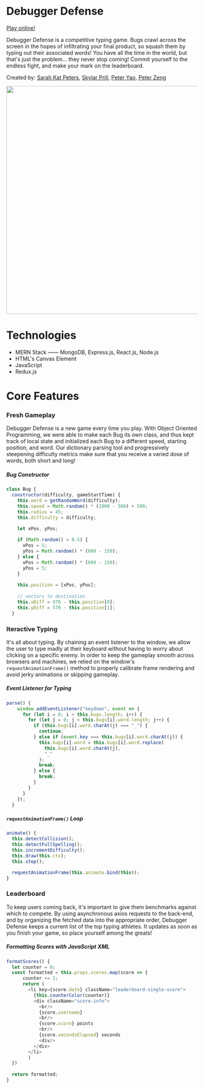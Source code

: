 # Debugger Defense
[Play online!](https://debuggerdefense.herokuapp.com/#/)

Debugger Defense is a competitive typing game. Bugs crawl across the screen in the hopes of infiltrating your final product, so squash them by typing out their associated words! You have all the time in the world, but that's just the problem... they never stop coming! Commit yourself to the endless fight, and make your mark on the leaderboard.

Created by: [Sarah Kat Peters](https://github.com/kat-onyx), [Skylar Prill](https://github.com/L412/), [Peter Yao](https://github.com/peteryao7), [Peter Zeng](https://github.com/pzengpzeng)

<p align="center" >
 <img src="https://github.com/peteryao7/debugger-defense/blob/master/frontend/public/game/debugger-defense-gameplay.png" width="600" />
</p>

# Technologies
* MERN Stack —— MongoDB, Express.js, React.js, Node.js
* HTML's Canvas Element
* JavaScript
* Redux.js

# Core Features
### Fresh Gameplay
Debugger Defense is a new game every time you play. With Object Oriented Programming, we were able to make each Bug its own class, and thus kept track of local state and initialized each Bug to a different speed, starting position, and word. Our dictionary parsing tool and progressively steepening difficulty metrics make sure that you receive a varied dose of words, both short and long!

##### Bug Constructor
```javascript
class Bug {
  constructor(difficulty, gameStartTime) {
    this.word = getRandomWord(difficulty);
    this.speed = Math.random() * (2000 - 500) + 500;
    this.radius = 45;
    this.difficulty = difficulty;
    
    let xPos, yPos;

    if (Math.random() > 0.5) {
      xPos = 5;
      yPos = Math.random() * (600 - 150);
    } else {
      xPos = Math.random() * (600 - 150);
      yPos = 5;
    }
    
    this.position = [xPos, yPos];
    
    // vectors to destination
    this.xDiff = 970 - this.position[0];
    this.yDiff = 570 - this.position[1];
  }
```

### Iteractive Typing
It's all about typing. By chaining an event listener to the window, we allow the user to type madly at their keyboard without having to worry about clicking on a specific enemy. In order to keep the gameplay smooth across browsers and machines, we relied on the window's `requestAnimationFrame()` method to properly calibrate frame rendering and avoid jerky animations or skipping gameplay.

##### Event Listener for Typing
```javascript
parse() {
    window.addEventListener("keydown", event => {
      for (let i = 0; i < this.bugs.length; i++) {
        for (let j = 0; j < this.bugs[i].word.length; j++) {
          if (this.bugs[i].word.charAt(j) === "_") {
            continue;
          } else if (event.key === this.bugs[i].word.charAt(j)) {
            this.bugs[i].word = this.bugs[i].word.replace(
              this.bugs[i].word.charAt(j),
              "_"
            );
            break;
          } else {
            break;
          }
        }
      }
    });
  }
```

##### `requestAnimationFrame()` Loop
```javascript 
animate() {
  this.detectCollision();
  this.detectFullSpelling();
  this.incrementDifficulty();
  this.draw(this.ctx);
  this.step();

  requestAnimationFrame(this.animate.bind(this));
}
```

### Leaderboard
To keep users coming back, it's important to give them benchmarks against which to compete. By using asynchronous axios requests to the back-end, and by organizing the fetched data into the appropriate order, Debugger Defense keeps a current list of the top typing athletes. It updates as soon as you finish your game, so place yourself among the greats!

##### Formatting Scores with JavaScript XML
```javascript 
formatScores() {
  let counter = 0;
  const formatted = this.props.scores.map(score => {
      counter += 1;
      return (
        <li key={score.date} className="leaderboard-single-score">
          {this.counterColor(counter)}
          <div className="score-info">
            <br/>
            {score.username} 
            <br/> 
            {score.score} points
            <br/> 
            {score.secondsElapsed} seconds
            <div/>
          </div>
        </li>
        )
  })
  
  return formatted;
}
```
